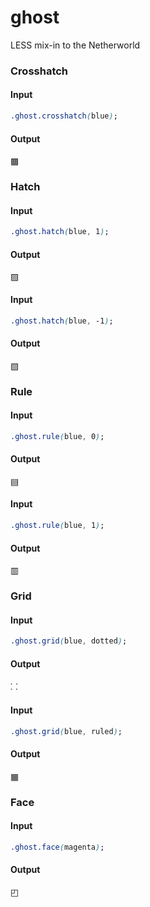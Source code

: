 ghost
=====

LESS mix-in to the Netherworld

### Crosshatch
#### Input
```css
.ghost.crosshatch(blue);
```
#### Output
&#9641;

### Hatch
#### Input
```css
.ghost.hatch(blue, 1);
```
#### Output
&#9640;

#### Input
```css
.ghost.hatch(blue, -1);
```
#### Output
&#9639;

### Rule
#### Input
```css
.ghost.rule(blue, 0);
```
#### Output
&#9636;

#### Input
```css
.ghost.rule(blue, 1);
```
#### Output
&#9637;

### Grid
#### Input
```css
.ghost.grid(blue, dotted);
```
#### Output
&#11820;

#### Input
```css
.ghost.grid(blue, ruled);
```
#### Output
&#9638;

### Face
#### Input
```css
.ghost.face(magenta);
```
#### Output
&#9712;
